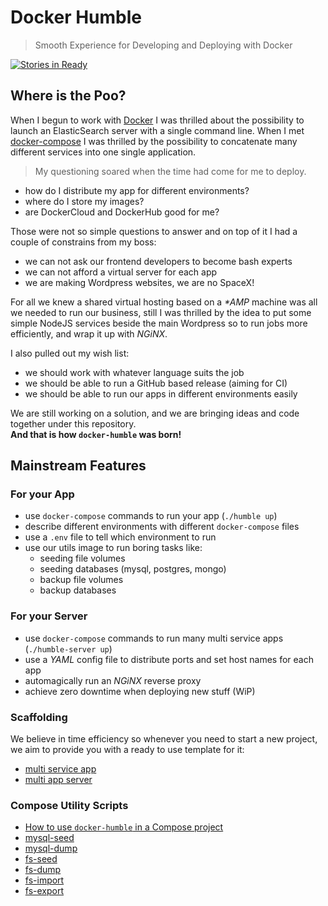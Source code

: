 
# Docker Humble
> Smooth Experience for Developing and Deploying with Docker

[![Stories in Ready](https://badge.waffle.io/marcopeg/docker-humble?label=ready&title=Ready)](https://waffle.io/marcopeg/docker-humble)

## Where is the Poo?

When I begun to work with [Docker](https://www.docker.com/) I was thrilled about the possibility to launch an ElasticSearch server with a single command line. When I met [docker-compose](https://docs.docker.com/compose/) I was thrilled by the possibility to concatenate many different services into one single application.

> My questioning soared when the time had come for me to deploy.

- how do I distribute my app for different environments?
- where do I store my images?
- are DockerCloud and DockerHub good for me?

Those were not so simple questions to answer and on top of it I had a couple of constrains from my boss:

- we can not ask our frontend developers to become bash experts
- we can not afford a virtual server for each app
- we are making Wordpress websites, we are no SpaceX!

For all we knew a shared virtual hosting based on a _*AMP_ machine was all we needed to run our business, still I was thrilled by the idea to put some simple NodeJS services beside the main Wordpress so to run jobs more efficiently, and wrap it up with _NGiNX_. 

I also pulled out my wish list:

- we should work with whatever language suits the job
- we should be able to run a GitHub based release (aiming for CI)
- we should be able to run our apps in different environments easily

We are still working on a solution, and we are bringing ideas and code together under this repository.  
**And that is how `docker-humble` was born!**

## Mainstream Features

### For your App

- use `docker-compose` commands to run your app (`./humble up`)
- describe different environments with different `docker-compose` files
- use a `.env` file to tell which environment to run
- use our utils image to run boring tasks like:
  - seeding file volumes
  - seeding databases (mysql, postgres, mongo)
  - backup file volumes
  - backup databases

### For your Server

- use `docker-compose` commands to run many multi service apps (`./humble-server up`)
- use a _YAML_ config file to distribute ports and set host names for each app
- automagically run an _NGiNX_ reverse proxy
- achieve zero downtime when deploying new stuff (WiP)

### Scaffolding

We believe in time efficiency so whenever you need to start a new project, we aim to provide you with a ready to use template for it:

- [multi service app](./docs/scaffolds/multi-service-app.md)
- [multi app server](./docs/scaffolds/multi-app-server.md)

### Compose Utility Scripts

- [How to use `docker-humble` in a Compose project](./docs/how-to-use-humble-in-a-docker-compose-project.md)
- [mysql-seed](./docs/scripts/mysql-seed.md)
- [mysql-dump](./docs/scripts/mysql-dump.md)
- [fs-seed](./docs/scripts/fs-seed.md)
- [fs-dump](./docs/scripts/fs-dump.md)
- [fs-import](./docs/scripts/fs-import.md)
- [fs-export](./docs/scripts/fs-export.md)